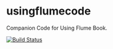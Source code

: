 usingflumecode
==============

Companion Code for Using Flume Book. 

[![Build Status](https://travis-ci.org/harishreedharan/usingflumecode.svg?branch=master)](https://travis-ci.org/harishreedharan/usingflumecode.svg?branch=master)

